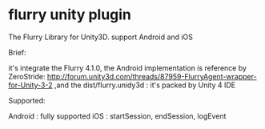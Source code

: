 flurry unity plugin
====================

The Flurry Library for Unity3D. support Android and iOS 

Brief:

it's integrate the Flurry 4.1.0, the Android implementation is reference by ZeroStride: http://forum.unity3d.com/threads/87959-FlurryAgent-wrapper-for-Unity-3-2 ,and the dist/flurry.unidy3d : it's packed by Unity 4 IDE

Supported:

Android : fully supported 
iOS : startSession, endSession, logEvent
